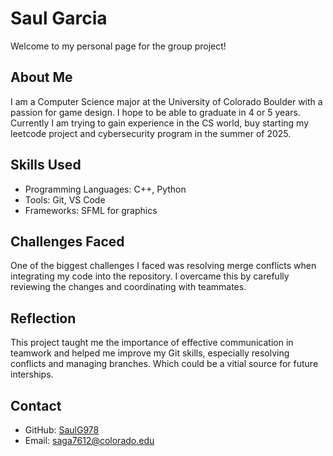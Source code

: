 # Saul Garcia

Welcome to my personal page for the group project!

## About Me
I am a Computer Science major at the University of Colorado Boulder with a passion for game design.
I hope to be able to graduate in 4 or 5 years. 
Currently I am trying to gain experience in the CS world, buy starting my leetcode project and cybersecurity program in the summer of 2025. 

## Skills Used
- Programming Languages: C++, Python
- Tools: Git, VS Code
- Frameworks: SFML for graphics

## Challenges Faced
One of the biggest challenges I faced was resolving merge conflicts when integrating my code into the repository. I overcame this by carefully reviewing the changes and coordinating with teammates.

## Reflection
This project taught me the importance of effective communication in teamwork and helped me improve my Git skills, especially resolving conflicts and managing branches. Which could be a vitial source for future interships. 

## Contact
- GitHub: [SaulG978](https://github.com/SaulG978)
- Email: saga7612@colorado.edu
